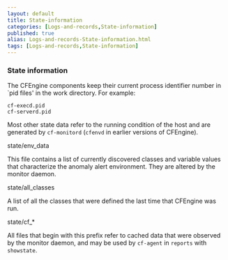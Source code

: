 ```yaml
---
layout: default
title: State-information
categories: [Logs-and-records,State-information]
published: true
alias: Logs-and-records-State-information.html
tags: [Logs-and-records,State-information]
---
```


### State information

The CFEngine components keep their current process identifier number in
\`pid files' in the work directory. For example:

~~~~
cf-execd.pid
cf-serverd.pid
~~~~

Most other state data refer to the running condition of the host and are
generated by `cf-monitord` (`cfenvd` in earlier versions of CFEngine).

state/env\_data

This file contains a list of currently discovered classes and variable
values that characterize the anomaly alert environment. They are altered
by the monitor daemon.   

state/all\_classes

A list of all the classes that were defined the last time that CFEngine
was run.   

state/cf\_\*

All files that begin with this prefix refer to cached data that were
observed by the monitor daemon, and may be used by `cf-agent` in
`reports` with `showstate`.
